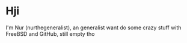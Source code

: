 # Hji
I'm Nur \(nurthegeneralist\), an generalist want do some crazy stuff with FreeBSD and GitHub, still empty tho
